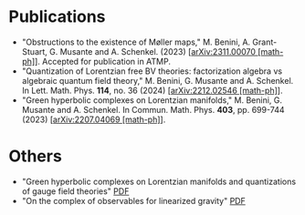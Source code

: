 # Publications

- "Obstructions to the existence of Møller maps," M. Benini, A. Grant-Stuart, G. Musante and A. Schenkel. (2023) [[arXiv:2311.00070 [math-ph]](https://arxiv.org/abs/2311.00070)]. Accepted for publication in ATMP. 
- "Quantization of Lorentzian free BV theories: factorization algebra vs algebraic quantum field theory," M. Benini, G. Musante and A. Schenkel. In Lett. Math. Phys. **114**, no. 36 (2024) [[arXiv:2212.02546 [math-ph]](https://arxiv.org/abs/2212.02546)].
- "Green hyperbolic complexes on Lorentzian manifolds," M. Benini, G. Musante and A. Schenkel. In Commun. Math. Phys. **403**, pp. 699-744 (2023) [[arXiv:2207.04069 [math-ph]](https://arxiv.org/abs/2207.04069)].

# Others

- "Green hyperbolic complexes on Lorentzian manifolds and quantizations of gauge field theories" [PDF](/pdfs/PhDThesis.pdf)
- "On the complex of observables for linearized gravity" [PDF](/pdfs/linGravity.pdf)
